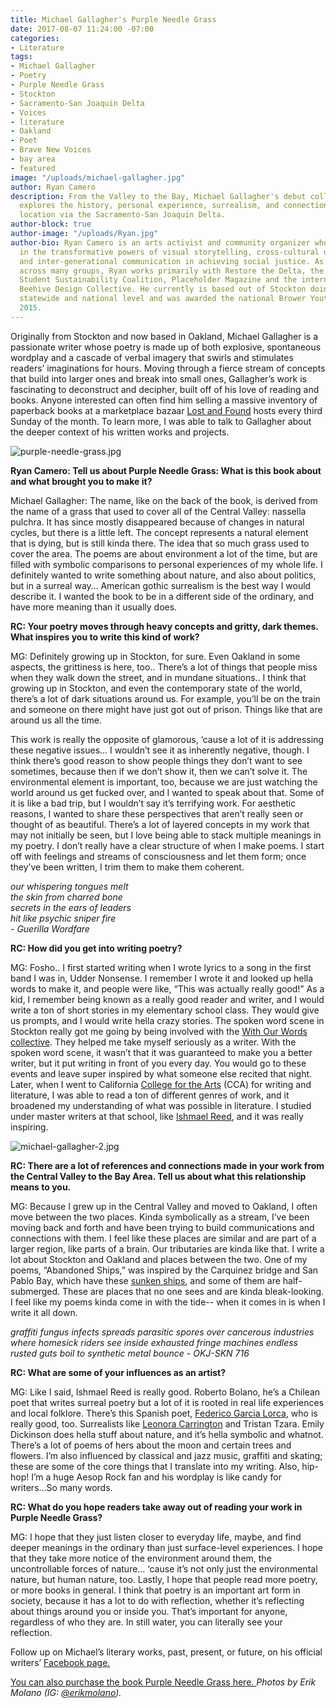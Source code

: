 ```yaml
---
title: Michael Gallagher's Purple Needle Grass
date: 2017-08-07 11:24:00 -07:00
categories:
- Literature
tags:
- Michael Gallagher
- Poetry
- Purple Needle Grass
- Stockton
- Sacramento-San Joaquin Delta
- Voices
- literature
- Oakland
- Poet
- Brave New Voices
- bay area
- featured
image: "/uploads/michael-gallagher.jpg"
author: Ryan Camero
description: From the Valley to the Bay, Michael Gallagher's debut collection of poetry
  explores the history, personal experience, surrealism, and connection of these two
  location via the Sacramento-San Joaquin Delta.
author-block: true
author-image: "/uploads/Ryan.jpg"
author-bio: Ryan Camero is an arts activist and community organizer who believes wholeheartedly
  in the transformative powers of visual storytelling, cross-cultural understanding,
  and inter-generational communication in achieving social justice. As a coalition-builder
  across many groups, Ryan works primarily with Restore the Delta, the statewide California
  Student Sustainability Coalition, Placeholder Magazine and the internationally known
  Beehive Design Collective. He currently is based out of Stockton doing work on the
  statewide and national level and was awarded the national Brower Youth Award in
  2015.
---
```


Originally from Stockton and now based in Oakland, Michael Gallagher is a passionate writer whose poetry is made up of both explosive, spontaneous wordplay and a cascade of verbal imagery that swirls and stimulates readers’ imaginations for hours. Moving through a fierce stream of concepts that build into larger ones and break into small ones, Gallagher’s work is fascinating to deconstruct and decipher, built off of his love of reading and books. Anyone interested can often find him selling a massive inventory of paperback books at a marketplace bazaar [Lost and Found](http://www.lostandfound510.com/) hosts every third Sunday of the month. To learn more, I was able to talk to Gallagher about the deeper context of his written works and projects.

![purple-needle-grass.jpg](/uploads/purple-needle-grass.jpg)

**Ryan Camero: Tell us about Purple Needle Grass: What is this book about and what brought you to make it?**<br>

Michael Gallagher: The name, like on the back of the book, is derived from the name of a grass that used to cover all of the Central Valley: nassella pulchra. It has since mostly disappeared because of changes in natural cycles, but there is a little left. The concept represents a natural element that is dying, but is still kinda there. The idea that so much grass used to cover the area. The poems are about environment a lot of the time, but are filled with symbolic comparisons to personal experiences of my whole life. I definitely wanted to write something about nature, and also about politics, but in a surreal way… American gothic surrealism is the best way I would describe it. I wanted the book to be in a different side of the ordinary, and have more meaning than it usually does.


**RC: Your poetry moves through heavy concepts and gritty, dark themes. What inspires you to write this kind of work?**<br>

MG: Definitely growing up in Stockton, for sure. Even Oakland in some aspects, the grittiness is here, too.. There’s a lot of things that people miss when they walk down the street, and in mundane situations.. I think that growing up in Stockton, and even the contemporary state of the world, there’s a lot of dark situations around us. For example, you’ll be on the train and someone on there might have just got out of prison. Things like that are around us all the time. 


This work is really the opposite of glamorous, ‘cause a lot of it is addressing these negative issues… I wouldn’t see it as inherently negative, though. I think there’s good reason to show people things they don’t want to see sometimes, because then if we don’t show it, then we can’t solve it. The environmental element is important, too, because we are just watching the world around us get fucked over, and I wanted to speak about that. Some of it is like a bad trip, but I wouldn’t say it’s terrifying work. For aesthetic reasons, I wanted to share these perspectives that aren’t really seen or thought of as beautiful. There’s a lot of layered concepts in my work that may not initially be seen, but I love being able to stack multiple meanings in my poetry. I don’t really have a clear structure of when I make poems. I start off with feelings and streams of consciousness and let them form; once they’ve been written, I trim them to make them coherent. 

_our whispering tongues melt_<br>
_the skin from charred bone_<br>
_secrets in the ears of leaders_<br>
_hit like psychic sniper fire_<br>
_- Guerilla Wordfare_<br>

**RC: How did you get into writing poetry?**<br>

MG: Fosho.. I first started writing when I wrote lyrics to a song in the first band I was in, Udder Nonsense. I remember I wrote it and looked up hella words to make it, and people were like, “This was actually really good!” As a kid, I remember being known as a really good reader and writer, and I would write a ton of short stories in my elementary school class. They would give us prompts, and I would write hella crazy stories. The spoken word scene in Stockton really got me going by being involved with the [With Our Words collective](https://www.facebook.com/withourwords/). They helped me take myself seriously as a writer. With the spoken word scene, it wasn’t that it was guaranteed to make you a better writer, but it put writing in front of you every day. You would go to these events and leave super inspired by what someone else recited that night. Later, when I went to California [College for the Arts](https://www.cca.edu/) (CCA) for writing and literature, I was able to read a ton of different genres of work, and it broadened my understanding of what was possible in literature. I studied under master writers at that school, like [Ishmael Reed](http://ishmaelreed.org/), and it was really inspiring.

![michael-gallagher-2.jpg](/uploads/michael-gallagher-2.jpg)

**RC: There are a lot of references and connections made in your work from the Central Valley to the Bay Area. Tell us about what this relationship means to you.** <br>

MG: Because I grew up in the Central Valley and moved to Oakland, I often move between the two places. Kinda symbolically as a stream, I’ve been moving back and forth and have been trying to build communications and connections with them. I feel like these places are similar and are part of a larger region, like parts of a brain. Our tributaries are kinda like that. I write a lot about Stockton and Oakland and places between the two. One of my poems, “Abandoned Ships,” was inspired by the Carquinez bridge and San Pablo Bay, which have these [sunken ships](http://www.businessinsider.com/mothball-fleet-of-decaying-ships-off-coast-of-san-francisco-2014-10/#ch-of-the-fleet-that-heiden-photographed-has-already-been-scrapped-this-attack-cargo-ship-the-uss-tulare-was-held-inside-a-larger-mining-barge-in-the-fleet-until-2012-when-it-was-sent-to-be-dismantled-5), and some of them are half-submerged. These are places that no one sees and are kinda bleak-looking. I feel like my poems kinda come in with the tide-- when it comes in is when I write it all down.

_graffiti fungus infects_
_spreads parasitic spores_
_over cancerous industries_
_where homesick riders see inside_
_exhausted fringe machines_
_endless rusted guts boil_
_to synthetic metal bounce_
_- OKJ-SKN 716_

**RC: What are some of your influences as an artist?** <br>

MG: Like I said, Ishmael Reed is really good. Roberto Bolano, he’s a Chilean poet that writes surreal poetry but a lot of it is rooted in real life experiences and local folklore. There’s this Spanish poet, [Federico Garcia Lorca](https://www.poemhunter.com/poem/dawn-86/), who is really good, too. Surrealists like [Leonora Carrington](http://www.leocarrington.com/) and Tristan Tzara. Emily Dickinson does hella stuff about nature, and it’s hella symbolic and whatnot. There’s a lot of poems of hers about the moon and certain trees and flowers. I’m also influenced by classical and jazz music, graffiti and skating; these are some of the core things that I translate into my writing. Also, hip-hop! I’m a huge Aesop Rock fan and his wordplay is like candy for writers...So many words.


**RC: What do you hope readers take away out of reading your work in Purple Needle Grass?** <br>

MG: I hope that they just listen closer to everyday life, maybe, and find deeper meanings in the ordinary than just surface-level experiences. I hope that they take more notice of the environment around them, the uncontrollable forces of nature… ‘cause it’s not only just the environmental nature, but human nature, too. Lastly, I hope that people read more poetry, or more books in general. I think that poetry is an important art form in society, because it has a lot to do with reflection, whether it’s reflecting about things around you or inside you. That’s important for anyone, regardless of who they are. In still water, you can literally see your reflection. 

Follow up on Michael’s literary works, past, present, or future, on his official writers’ [Facebook page.](https://www.facebook.com/MichaelGallagherWriter/)

[You can also purchase the book Purple Needle Grass here. 
](http://amzn.to/2uO591W)
*Photos by Erik Molano (IG: [@erikmolano](https://www.instagram.com/erikmolano/)).*

